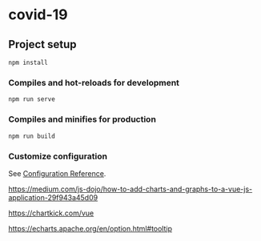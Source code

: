 # covid-19

## Project setup
```
npm install
```

### Compiles and hot-reloads for development
```
npm run serve
```

### Compiles and minifies for production
```
npm run build
```

### Customize configuration
See [Configuration Reference](https://cli.vuejs.org/config/).

https://medium.com/js-dojo/how-to-add-charts-and-graphs-to-a-vue-js-application-29f943a45d09

https://chartkick.com/vue

https://echarts.apache.org/en/option.html#tooltip
